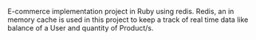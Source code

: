 E-commerce implementation project in Ruby using redis.
Redis, an in memory cache is used in this project to keep a track of real time data like balance of a User and quantity of Product/s.
